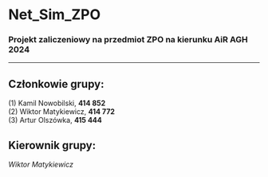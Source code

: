 # Net_Sim_ZPO
### Projekt zaliczeniowy na przedmiot ZPO na kierunku AiR AGH 2024
-----
Członkowie grupy:
--
(1) Kamil Nowobilski, **414 852**  
(2) Wiktor Matykiewicz, **414 772**  
(3) Artur Olszówka, **415 444**

Kierownik grupy:
--
_Wiktor Matykiewicz_
